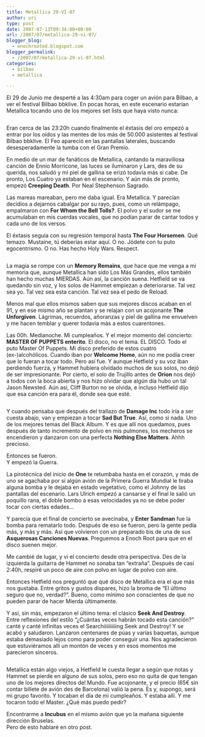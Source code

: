 ```yaml
---
title: Metallica 29-VI-07
author: uri
type: post
date: 2007-07-13T09:34:00+00:00
url: /2007/07/metallica-29-vi-07/
blogger_blog:
  - enochrooted.blogspot.com
blogger_permalink:
  - /2007/07/metallica-29-vi-07.html
categories:
  - bilbao
  - metallica

---
```

El 29 de Junio me desperté a las 4:30am para coger un avión para Bilbao, a ver el festival Bilbao bbklive. En pocas horas, en este escenario estarían Metallica tocando uno de los mejores set lists que haya visto nunca:

[<img style="display:block;text-align:center;cursor:hand;margin:0 auto 10px;" src="http://bp3.blogger.com/_WEHvyZj_jiU/RpdR8yxL8GI/AAAAAAAAA4w/PtNaljvNjIM/s320/DSC03220.JPG" border="0" alt="" />][1]

Eran cerca de las 23:20h cuando finalmente el éxtasis del oro empezó a entrar por los oídos y las mentes de los más de 50.000 asistentes al festival Bilbao bbklive. El Feo apareció en las pantallas laterales, buscando desesperadamente la tumba con el Gran Premio.

<p style="text-align: center;">
</p>

<p style="text-align: left;">
  En medio de un mar de fanáticos de Metallica, cantando la maravillosa canción de Ennio Morricone, las luces se iluminaron y Lars, des de su querida, nos saludó y mi piel de gallina se erizó todavía más si cabe. De pronto, Los Cuatro ya estaban en el escenario. Y aún más de pronto, empezó <span style="font-weight:bold;">Creeping Death</span>. Por Neal Stephenson Sagrado.
</p>

Las mareas mareaban, pero me daba igual. Era Metallica. Y parecían decidios a dejarnos cabalgar por su rayo, pues, como un relámpago, empalmaron con <span style="font-weight:bold;">For Whom the Bell Tolls?</span>. El polvo y el sudor se me acumulaban en mis cuerdas vocales, que no podían parar de cantar todos y cada uno de los versos.

El éxtasis seguía con su regresión temporal hasta <span style="font-weight:bold;">The Four Horsemen</span>. Qué temazo. Mustaine, tú deberías estar aquí. O no. Jódete con tu puto egocentrismo. O no. Has hecho Holy Wars. Respect.

[<img style="display:block;text-align:center;cursor:hand;margin:0 auto 10px;" src="http://bp3.blogger.com/_WEHvyZj_jiU/RpdS0yxL8HI/AAAAAAAAA44/579DVhihixs/s320/DSC03239.JPG" border="0" alt="" />][2]

La magia se rompe con un <span style="font-weight:bold;">Memory Remains</span>, que hace que me venga a mi memoria que, aunque Metallica han sido Los Más Grandes, ellos también han hecho muchas MIERDAS. Aún así, la canción suena. Hetfield se va quedando sin voz, y los solos de Hammet empiezan a deteriorarse. Tal vez sea yo. Tal vez sea esta canción. Tal vez sea el pedo de Reload.

Menos mal que ellos mismos saben que sus mejores discos acaban en el 91, y en ese mismo año se plantan y se relajan con un acojonante <span style="font-weight:bold;">The Unforgiven</span>. Lágrimas, recuerdos, añoranzas y piel de gallina me envuelven y me hacen temblar y querer todavía más a estos cuarentones.

Las 00h. Medianoche. Mi cumpleaños. Y el mejor momento del concierto: <span style="font-weight:bold;">MASTER OF PUPPETS enterito</span>. El disco, no el tema. EL DISCO. Todo el puto Master Of Puppets. Mi disco preferido de estos cuatro (ex-)alcohólicos. Cuando iban por <span style="font-weight:bold;">Welcome Home</span>, aún no me podía creer que lo fueran a tocar todo. Pero así fue. Y aunque Hetfield y su voz iban perdiendo fuerza, y Hammet hubiera olvidado muchos de sus solos, no dejó de ser impresionante. Por cierto, el solo de Trujillo antes de <span style="font-weight:bold;">Orion</span> nos dejó a todos con la boca abierta y nos hizo olvidar que algún día hubo un tal Jason Newsted. Aún así, Cliff Burton no se olvida, e incluso Hetfield dijo que esa canción era para él, donde sea que esté.

[<img style="display:block;text-align:center;cursor:hand;margin:0 auto 10px;" src="http://bp3.blogger.com/_WEHvyZj_jiU/RpdTPyxL8II/AAAAAAAAA5A/Zxfbyuf0_IE/s320/DSC03242.JPG" border="0" alt="" />][3]

Y cuando pensaba que después del trallazo de <span style="font-weight:bold;">Damage Inc</span> todo iría a ser cuesta abajo, van y empiezan a tocar <span style="font-weight:bold;">Sad But True</span>. Así, como si nada. Uno de los mejores temas del Black Album. Y es que allí nos quedamos, pues después de tanto incremento de polvo en mis pulmones, los mecheros se encendieron y danzaron con una perfecta <span style="font-weight:bold;">Nothing Else Matters</span>. Ahhh precioso.

Entonces se fueron.  
Y empezó la Guerra.

La pirotécnica del inicio de <span style="font-weight:bold;">One</span> te retumbaba hasta en el corazón, y más de uno se agachaba por si algún avión de la Primera Guerra Mundial le tiraba alguna bomba y le dejaba en estado vegetativo, como el Johnny de las pantallas del escenario. Lars Ulrich empezó a cansarse y el final le salió un poquillo rana, el doble bombo a esas velocidades ya no se debe poder tocar con ciertas edades&#8230;

Y parecía que el final de concierto se avecinaba, y <span style="font-weight:bold;">Enter Sandman</span> fue la bomba para rematarlo todo. Después de eso se fueron, pero la gente pedía más, y más y más. Así que volvieron con un preparado bis de una de sus <span style="font-weight:bold;">Asquerosas Canciones Nuevas</span>. Preguemos a Enoch Root para que en el disco suenen mejor.

Me cambié de lugar, y vi el concierto desde otra perspectiva. Des de la izquierda la guitarra de Hammet no sonaba tan &#8220;extraña&#8221;. Después de casi 2:40h, respiré un poco de aire con polvo en lugar de polvo con aire.

Entonces Hetfield nos preguntó que qué disco de Metallica era el que más nos gustaba. Entre gritos y gustos dispares, hizo la broma de &#8220;El último seguro que no, verdad?&#8221;. Bueno, como mínimo son conscientes de que no pueden parar de hacer Mierda últimamente.

Y así, sin más, empezaron el último tema: el clásico <span style="font-weight:bold;">Seek And Destroy</span>. Entre reflexiones del estilo &#8220;¿Cuántas veces habrán tocado esta canción?&#8221; canté y canté infinitas veces el Searchiiiiiiiiiing Seek and Destroy! Y se acabó y saludaron. Lanzaron centenares de púas y varias baquetas, aunque estaba demasiado lejos como para poder conseguir una. Nos agradecieron que estuviéramos allí un montón de veces y en esos momentos me parecieron sinceros.

[<img style="display:block;text-align:center;cursor:hand;margin:0 auto 10px;" src="http://bp0.blogger.com/_WEHvyZj_jiU/RpdThCxL8JI/AAAAAAAAA5I/ktl5_ANnBuk/s320/DSC03247.JPG" border="0" alt="" />][4]

Metallica están algo viejos, a Hetfield le cuesta llegar a según que notas y Hammet se pierde en alguno de sus solos, pero eso no quita de que tengan uno de los mejores directos del Mundo. Fue acojonante, y el precio (65€ sin contar billete de avión des de Barcelona) valió la pena. Es y, supongo, será mi grupo favorito. Y tocaban el día de mi cumpleaños. Y estaba allí. Y me tocaron todo el Master. ¿Qué más puedo pedir?

Encontrarme a <span style="font-weight:bold;">Incubus</span> en el mismo avión que yo la mañana siguiente dirección Bruselas.  
Pero de esto hablaré en otro post.

 [1]: http://bp3.blogger.com/_WEHvyZj_jiU/RpdR8yxL8GI/AAAAAAAAA4w/PtNaljvNjIM/s1600-h/DSC03220.JPG
 [2]: http://bp3.blogger.com/_WEHvyZj_jiU/RpdS0yxL8HI/AAAAAAAAA44/579DVhihixs/s1600-h/DSC03239.JPG
 [3]: http://bp3.blogger.com/_WEHvyZj_jiU/RpdTPyxL8II/AAAAAAAAA5A/Zxfbyuf0_IE/s1600-h/DSC03242.JPG
 [4]: http://bp0.blogger.com/_WEHvyZj_jiU/RpdThCxL8JI/AAAAAAAAA5I/ktl5_ANnBuk/s1600-h/DSC03247.JPG